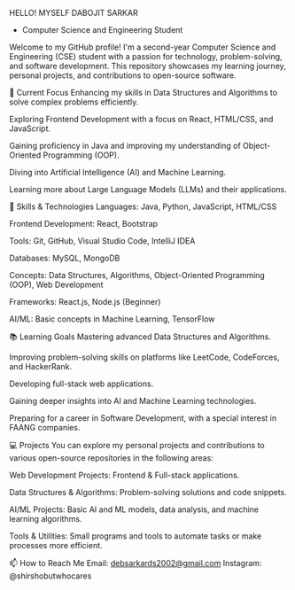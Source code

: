 HELLO! MYSELF DABOJIT SARKAR
- Computer Science and Engineering Student

Welcome to my GitHub profile! I'm a second-year Computer Science and Engineering (CSE) student with a passion for technology, problem-solving, and software development. This repository showcases my learning journey, personal projects, and contributions to open-source software.

🔭 Current Focus
Enhancing my skills in Data Structures and Algorithms to solve complex problems efficiently.

Exploring Frontend Development with a focus on React, HTML/CSS, and JavaScript.

Gaining proficiency in Java and improving my understanding of Object-Oriented Programming (OOP).

Diving into Artificial Intelligence (AI) and Machine Learning.

Learning more about Large Language Models (LLMs) and their applications.

🌱 Skills & Technologies
Languages: Java, Python, JavaScript, HTML/CSS

Frontend Development: React, Bootstrap

Tools: Git, GitHub, Visual Studio Code, IntelliJ IDEA

Databases: MySQL, MongoDB

Concepts: Data Structures, Algorithms, Object-Oriented Programming (OOP), Web Development

Frameworks: React.js, Node.js (Beginner)

AI/ML: Basic concepts in Machine Learning, TensorFlow

📚 Learning Goals
Mastering advanced Data Structures and Algorithms.

Improving problem-solving skills on platforms like LeetCode, CodeForces, and HackerRank.

Developing full-stack web applications.

Gaining deeper insights into AI and Machine Learning technologies.

Preparing for a career in Software Development, with a special interest in FAANG companies.

💻 Projects
You can explore my personal projects and contributions to various open-source repositories in the following areas:

Web Development Projects: Frontend & Full-stack applications.

Data Structures & Algorithms: Problem-solving solutions and code snippets.

AI/ML Projects: Basic AI and ML models, data analysis, and machine learning algorithms.

Tools & Utilities: Small programs and tools to automate tasks or make processes more efficient.

📫 How to Reach Me
Email: debsarkards2002@gmail.com
Instagram: @shirshobutwhocares
